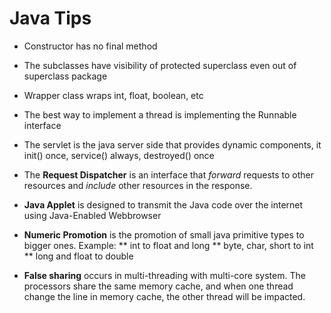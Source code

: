 # Java Tips

* Constructor has no final method

* The subclasses have visibility of protected superclass even out of superclass package

* Wrapper class wraps int, float, boolean, etc

* The best way to implement a thread is implementing the Runnable interface

* The servlet is the java server side that provides dynamic components, it init() once, service() always, destroyed() once

* The **Request Dispatcher** is an interface that *forward* requests to other resources and *include* other resources in the response.

* **Java Applet** is designed to transmit the Java code over the internet using Java-Enabled Webbrowser

* **Numeric Promotion** is the promotion of small java primitive types to bigger ones. Example:
** int to float and long
** byte, char, short to int
** long and float to double

* **False sharing** occurs in multi-threading with multi-core system. The processors share the same memory cache, and when one thread change the line in memory cache, the other thread will be impacted.







